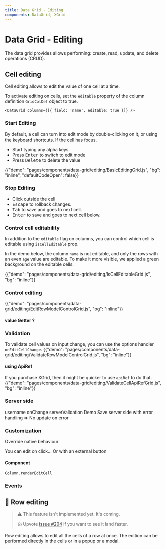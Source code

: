 ```yaml
---
title: Data Grid - Editing
components: DataGrid, XGrid
---
```


# Data Grid - Editing

<p class="description">The data grid provides allows performing: create, read, update, and delete operations (CRUD).</p>

## Cell editing

Cell editing allows to edit the value of one cell at a time.

To activate editing on cells, set the `editable` property of the column definition `GridColDef` object to true.

```tsx
<DataGrid columns={[{ field: 'name', editable: true }]} />
```

### Start Editing

By default, a cell can turn into edit mode by double-clicking on it, or using the keyboard shortcuts.
If the cell has focus.

- Start typing any alpha keys
- Press <kbd class="key">Enter</kbd> to switch to edit mode
- Press <kbd class="key">Delete</kbd> to delete the value

{{"demo": "pages/components/data-grid/editing/BasicEditingGrid.js", "bg": "inline", "defaultCodeOpen": false}}

### Stop Editing

- Click outside the cell
- <kbd class="key">Escape</kbd> to rollback changes.
- <kbd class="key">Tab</kbd> to save and goes to next cell.
- <kbd class="key">Enter</kbd> to save and goes to next cell below.

### Control cell editability

In addition to the `editable` flag on columns, you can control which cell is editable using `isCellEditable` prop.

In the demo below, the column `name` is not editable, and only the rows with an even `age` value are editable.
To make it more visible, we applied a green background on the editable cells.

{{"demo": "pages/components/data-grid/editing/IsCellEditableGrid.js", "bg": "inline"}}

### Control editing

{{"demo": "pages/components/data-grid/editing/EditRowModelControlGrid.js", "bg": "inline"}}

#### value Getter ?

### Validation

To validate cell values on input change, you can use the options handler `onEditCellChange`.
{{"demo": "pages/components/data-grid/editing/ValidateRowModelControlGrid.js", "bg": "inline"}}

#### using ApiRef

If you purchase XGrid, then it might be quicker to use `apiRef` to do that.
{{"demo": "pages/components/data-grid/editing/ValidateCellApiRefGrid.js", "bg": "inline"}}

### Server side

username onChange serverValidation 
Demo Save server side with error handling => No update on error

### Customization 
Override native behaviour

You can edit on click...
Or with an external button

#### Component
`Column.renderEditCell`

### Events



## 🚧 Row editing

> ⚠️ This feature isn't implemented yet. It's coming.
>
> 👍 Upvote [issue #204](https://github.com/mui-org/material-ui-x/issues/204) if you want to see it land faster.

Row editing allows to edit all the cells of a row at once.
The edition can be performed directly in the cells or in a popup or a modal.
